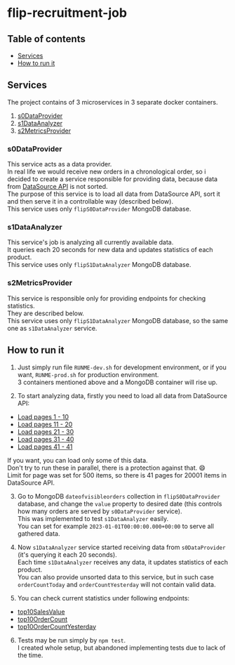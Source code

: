 # flip-recruitment-job

## Table of contents

- [Services](#services)
- [How to run it](#how-to-run-it)

## Services

The project contains of 3 microservices in 3 separate docker containers.
1. [s0DataProvider](#s0DataProvider)
2. [s1DataAnalyzer](#s1DataAnalyzer)
3. [s2MetricsProvider](#s2MetricsProvider)

### s0DataProvider

This service acts as a data provider.</br>
In real life we would receive new orders in a chronological order,
so i decided to create a service responsible for providing data,
because data from [DataSource API](https://recruitment-api.dev.flipfit.io/orders?_page=1&_limit=100) is not sorted.</br>
The purpose of this service is to load all data from DataSource API, sort it and then serve it in a controllable way (described below).</br>
This service uses only `flipS0DataProvider` MongoDB database.

### s1DataAnalyzer

This service's job is analyzing all currently available data.</br>
It queries each 20 seconds for new data and updates statistics of each product.</br>
This service uses only `flipS1DataAnalyzer` MongoDB database.

### s2MetricsProvider

This service is responsible only for providing endpoints for checking statistics.</br>
They are described below.</br>
This service uses only `flipS1DataAnalyzer` MongoDB database, so the same one as `s1DataAnalyzer` service.

## How to run it

1. Just simply run file `RUNME-dev.sh` for development environment, or if you want, `RUNME-prod.sh` for production environment.</br>
3 containers mentioned above and a MongoDB container will rise up.</br>

2. To start analyzing data, firstly you need to load all data from DataSource API:

- [Load pages 1 - 10](http://localhost:3000/load?startPage=1&endPage=10)
- [Load pages 11 - 20](http://localhost:3000/load?startPage=11&endPage=20)
- [Load pages 21 - 30](http://localhost:3000/load?startPage=21&endPage=30)
- [Load pages 31 - 40](http://localhost:3000/load?startPage=31&endPage=40)
- [Load pages 41 - 41](http://localhost:3000/load?startPage=41&endPage=41)

If you want, you can load only some of this data.</br>
Don't try to run these in parallel, there is a protection against that. :smile:</br>
Limit for page was set for 500 items, so there is 41 pages for 20001 items in DataSource API.

3. Go to MongoDB `dateofvisibleorders` collection in `flipS0DataProvider` database,
and change the `value` property to desired date (this controls how many orders are served by `s0DataProvider` service).</br>
This was implemented to test `s1DataAnalyzer` easily.</br>
You can set for example `2023-01-01T00:00:00.000+00:00` to serve all gathered data.</br>

4. Now `s1DataAnalyzer` service started receiving data from `s0DataProvider` (it's querying it each 20 seconds).</br>
Each time `s1DataAnalyzer` receives any data, it updates statistics of each product.</br>
You can also provide unsorted data to this service, but in such case `orderCountToday` and `orderCountYesterday` will not contain valid data.

5. You can check current statistics under following endpoints:
- [top10SalesValue](http://localhost:3002/top10SalesValue)
- [top10OrderCount](http://localhost:3002/top10OrderCount)
- [top10OrderCountYesterday](http://localhost:3002/top10OrderCountYesterday)

6. Tests may be run simply by `npm test`.</br>
I created whole setup, but abandoned implementing tests due to lack of the time.

